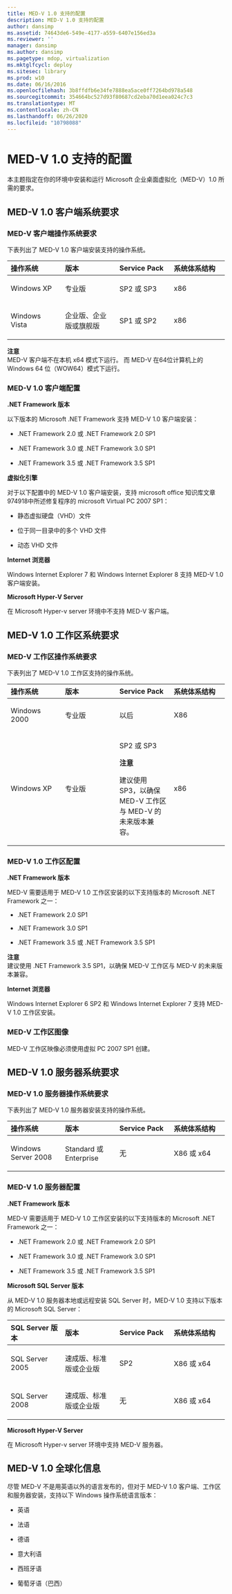 ```yaml
---
title: MED-V 1.0 支持的配置
description: MED-V 1.0 支持的配置
author: dansimp
ms.assetid: 74643de6-549e-4177-a559-6407e156ed3a
ms.reviewer: ''
manager: dansimp
ms.author: dansimp
ms.pagetype: mdop, virtualization
ms.mktglfcycl: deploy
ms.sitesec: library
ms.prod: w10
ms.date: 06/16/2016
ms.openlocfilehash: 3b8ffdfb6e34fe7888ea5ace0ff7264bd978a548
ms.sourcegitcommit: 354664bc527d93f80687cd2eba70d1eea024c7c3
ms.translationtype: MT
ms.contentlocale: zh-CN
ms.lasthandoff: 06/26/2020
ms.locfileid: "10798088"
---
```

# MED-V 1.0 支持的配置


本主题指定在你的环境中安装和运行 Microsoft 企业桌面虚拟化（MED-V）1.0 所需的要求。

## MED-V 1.0 客户端系统要求


### MED-V 客户端操作系统要求

下表列出了 MED-V 1.0 客户端安装支持的操作系统。

<table>
<colgroup>
<col width="25%" />
<col width="25%" />
<col width="25%" />
<col width="25%" />
</colgroup>
<thead>
<tr class="header">
<th align="left">操作系统</th>
<th align="left">版本</th>
<th align="left">Service Pack</th>
<th align="left">系统体系结构</th>
</tr>
</thead>
<tbody>
<tr class="odd">
<td align="left"><p>Windows XP</p></td>
<td align="left"><p>专业版</p></td>
<td align="left"><p>SP2 或 SP3</p></td>
<td align="left"><p>x86</p></td>
</tr>
<tr class="even">
<td align="left"><p>Windows Vista</p></td>
<td align="left"><p>企业版、企业版或旗舰版</p></td>
<td align="left"><p>SP1 或 SP2</p></td>
<td align="left"><p>x86</p></td>
</tr>
</tbody>
</table>



**注意**  
MED-V 客户端不在本机 x64 模式下运行。 而 MED-V 在64位计算机上的 Windows 64 位（WOW64）模式下运行。



### <a href="" id="med-v-1-0-client-configuration-"></a>MED-V 1.0 客户端配置

**.NET Framework 版本**

以下版本的 Microsoft .NET Framework 支持 MED-V 1.0 客户端安装：

-   .NET Framework 2.0 或 .NET Framework 2.0 SP1

-   .NET Framework 3.0 或 .NET Framework 3.0 SP1

-   .NET Framework 3.5 或 .NET Framework 3.5 SP1

**虚拟化引擎**

对于以下配置中的 MED-V 1.0 客户端安装，支持 microsoft office 知识库文章974918中所述修复程序的 microsoft Virtual PC 2007 SP1：

-   静态虚拟硬盘（VHD）文件

-   位于同一目录中的多个 VHD 文件

-   动态 VHD 文件

**Internet 浏览器**

Windows Internet Explorer 7 和 Windows Internet Explorer 8 支持 MED-V 1.0 客户端安装。

**Microsoft Hyper-V Server**

在 Microsoft Hyper-v server 环境中不支持 MED-V 客户端。

## MED-V 1.0 工作区系统要求


### MED-V 工作区操作系统要求

下表列出了 MED-V 1.0 工作区支持的操作系统。

<table>
<colgroup>
<col width="25%" />
<col width="25%" />
<col width="25%" />
<col width="25%" />
</colgroup>
<thead>
<tr class="header">
<th align="left">操作系统</th>
<th align="left">版本</th>
<th align="left">Service Pack</th>
<th align="left">系统体系结构</th>
</tr>
</thead>
<tbody>
<tr class="odd">
<td align="left"><p>Windows 2000</p></td>
<td align="left"><p>专业版</p></td>
<td align="left"><p>以后</p></td>
<td align="left"><p>X86</p></td>
</tr>
<tr class="even">
<td align="left"><p>Windows XP</p></td>
<td align="left"><p>专业版</p></td>
<td align="left"><p>SP2 或 SP3</p>
<div class="alert">
<strong>注意</strong><br/><p>建议使用 SP3，以确保 MED-V 工作区与 MED-V 的未来版本兼容。</p>
</div>
<div>

</div></td>
<td align="left"><p>x86</p></td>
</tr>
</tbody>
</table>



### <a href="" id="med-v-1-0-workspace-configuration-"></a>MED-V 1.0 工作区配置

**.NET Framework 版本**

MED-V 需要适用于 MED-V 1.0 工作区安装的以下支持版本的 Microsoft .NET Framework 之一：

-   .NET Framework 2.0 SP1

-   .NET Framework 3.0 SP1

-   .NET Framework 3.5 或 .NET Framework 3.5 SP1

**注意**  
建议使用 .NET Framework 3.5 SP1，以确保 MED-V 工作区与 MED-V 的未来版本兼容。



**Internet 浏览器**

Windows Internet Explorer 6 SP2 和 Windows Internet Explorer 7 支持 MED-V 1.0 工作区安装。

### <a href="" id="med-v-workspace-images-"></a>MED-V 工作区图像

MED-V 工作区映像必须使用虚拟 PC 2007 SP1 创建。

## MED-V 1.0 服务器系统要求


### MED-V 1.0 服务器操作系统要求

下表列出了 MED-V 1.0 服务器安装支持的操作系统。

<table>
<colgroup>
<col width="25%" />
<col width="25%" />
<col width="25%" />
<col width="25%" />
</colgroup>
<thead>
<tr class="header">
<th align="left">操作系统</th>
<th align="left">版本</th>
<th align="left">Service Pack</th>
<th align="left">系统体系结构</th>
</tr>
</thead>
<tbody>
<tr class="odd">
<td align="left"><p>Windows Server 2008</p></td>
<td align="left"><p>Standard 或 Enterprise</p></td>
<td align="left"><p>无</p></td>
<td align="left"><p>X86 或 x64</p></td>
</tr>
</tbody>
</table>



### <a href="" id="med-v-1-0-server-configuration-"></a>MED-V 1.0 服务器配置

**.NET Framework 版本**

MED-V 需要适用于 MED-V 1.0 工作区安装的以下支持版本的 Microsoft .NET Framework 之一：

-   .NET Framework 2.0 或 .NET Framework 2.0 SP1

-   .NET Framework 3.0 或 .NET Framework 3.0 SP1

-   .NET Framework 3.5 或 .NET Framework 3.5 SP1

**Microsoft SQL Server 版本**

从 MED-V 1.0 服务器本地或远程安装 SQL Server 时，MED-V 1.0 支持以下版本的 Microsoft SQL Server：

<table>
<colgroup>
<col width="25%" />
<col width="25%" />
<col width="25%" />
<col width="25%" />
</colgroup>
<thead>
<tr class="header">
<th align="left">SQL Server 版本</th>
<th align="left">版本</th>
<th align="left">Service Pack</th>
<th align="left">系统体系结构</th>
</tr>
</thead>
<tbody>
<tr class="odd">
<td align="left"><p>SQL Server 2005</p></td>
<td align="left"><p>速成版、标准版或企业版</p></td>
<td align="left"><p>SP2</p></td>
<td align="left"><p>X86 或 x64</p></td>
</tr>
<tr class="even">
<td align="left"><p>SQL Server 2008</p></td>
<td align="left"><p>速成版、标准版或企业版</p></td>
<td align="left"><p>无</p></td>
<td align="left"><p>X86 或 x64</p></td>
</tr>
</tbody>
</table>



**Microsoft Hyper-V Server**

在 Microsoft Hyper-v server 环境中支持 MED-V 服务器。

## MED-V 1.0 全球化信息


尽管 MED-V 不是用英语以外的语言发布的，但对于 MED-V 1.0 客户端、工作区和服务器安装，支持以下 Windows 操作系统语言版本：

-   英语

-   法语

-   德语

-   意大利语

-   西班牙语

-   葡萄牙语（巴西）









